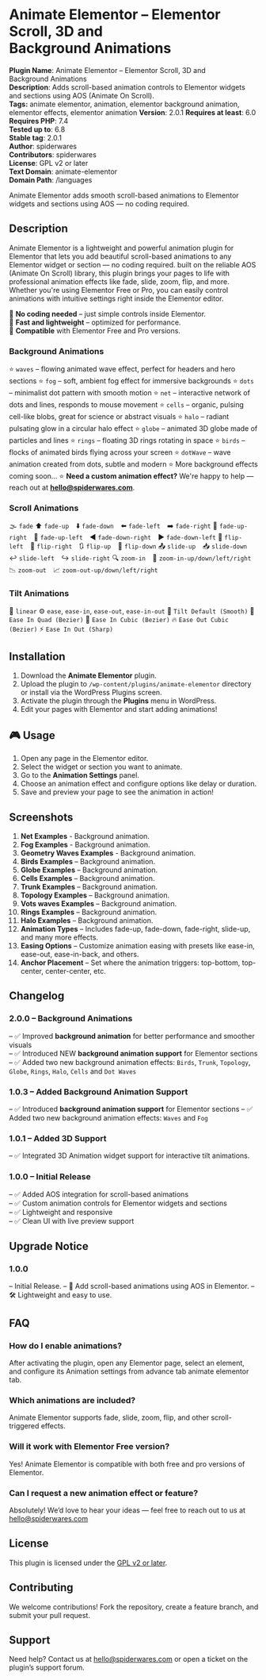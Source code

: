 # Animate Elementor – Elementor Scroll, 3D and Background Animations

**Plugin Name**: Animate Elementor – Elementor Scroll, 3D and Background Animations  
**Description**: Adds scroll-based animation controls to Elementor widgets and sections using AOS (Animate On Scroll).  
**Tags:** animate elementor, animation, elementor background animation, elementor effects, elementor animation 
**Version**: 2.0.1
**Requires at least**: 6.0  
**Requires PHP**: 7.4  
**Tested up to**: 6.8  
**Stable tag**: 2.0.1  
**Author**: spiderwares  
**Contributors**: spiderwares  
**License**: GPL v2 or later  
**Text Domain**: animate-elementor  
**Domain Path**: /languages  

Animate Elementor adds smooth scroll-based animations to Elementor widgets and sections using AOS — no coding required.


##  Description

Animate Elementor is a lightweight and powerful animation plugin for Elementor that lets you add beautiful scroll-based animations to any Elementor widget or section — no coding required. built on the reliable AOS (Animate On Scroll) library, this plugin brings your pages to life with professional animation effects like fade, slide, zoom, flip, and more. Whether you're using Elementor Free or Pro, you can easily control animations with intuitive settings right inside the Elementor editor.

🔹 **No coding needed** – just simple controls inside Elementor.  
🔹 **Fast and lightweight** – optimized for performance.  
🔹 **Compatible** with Elementor Free and Pro versions.


###  Background Animations

⭐ `waves` – flowing animated wave effect, perfect for headers and hero sections
⭐ `fog` – soft, ambient fog effect for immersive backgrounds
⭐ `dots` – minimalist dot pattern with smooth motion
⭐ `net` – interactive network of dots and lines, responds to mouse movement
⭐ `cells` – organic, pulsing cell-like blobs, great for science or abstract visuals
⭐ `halo` – radiant pulsating glow in a circular halo effect
⭐ `globe` – animated 3D globe made of particles and lines
⭐ `rings` – floating 3D rings rotating in space
⭐ `birds` – flocks of animated birds flying across your screen
⭐ `dotWave` – wave animation created from dots, subtle and modern
⭐ More background effects coming soon…
⭐ **Need a custom animation effect?** We're happy to help — reach out at **[hello@spiderwares.com](mailto:hello@spiderwares.com)**.


###  Scroll Animations

🌫️ `fade`
⬆️ `fade-up` ⬇️ `fade-down` ⬅️ `fade-left` ➡️ `fade-right`
🔼 `fade-up-right` 🔽 `fade-up-left` ◀️ `fade-down-right` ▶️ `fade-down-left`
🔄 `flip-left` 🔁 `flip-right` 🔃 `flip-up` 🔂 `flip-down`
📤 `slide-up` 📥 `slide-down` ↩️ `slide-left` ↪️ `slide-right`
🔍 `zoom-in` 🔎 `zoom-in-up/down/left/right`
📉 `zoom-out` 📈 `zoom-out-up/down/left/right`

### Tilt Animations

📏 `linear`
⚙️ `ease`, `ease-in`, `ease-out`, `ease-in-out`
🎯 `Tilt Default (Smooth)` 
🎨 `Ease In Quad (Bezier)` 
🎯 `Ease In Cubic (Bezier)`
🔥 `Ease Out Cubic (Bezier)` 
⚡ `Ease In Out (Sharp)` 

## Installation

1. Download the **Animate Elementor** plugin.
2. Upload the plugin to `/wp-content/plugins/animate-elementor` directory or install via the WordPress Plugins screen.
3. Activate the plugin through the **Plugins** menu in WordPress.
4. Edit your pages with Elementor and start adding animations!


## 🎮 Usage

1. Open any page in the Elementor editor.
2. Select the widget or section you want to animate.
3. Go to the **Animation Settings** panel.
4. Choose an animation effect and configure options like delay or duration.
5. Save and preview your page to see the animation in action!


## Screenshots

1. **Net Examples** - Background animation.
2. **Fog Examples** - Background animation.
3. **Geometry Waves Examples** - Background animation.
4. **Birds Examples** – Background animation.
5. **Globe Examples** – Background animation.
6. **Cells Examples** – Background animation.
7. **Trunk Examples** – Background animation.
8. **Topology Examples** – Background animation.
9. **Vots waves Examples** – Background animation.
10. **Rings Examples** – Background animation.
11. **Halo Examples** – Background animation.
12. **Animation Types** – Includes fade-up, fade-down, fade-right, slide-up, and many more effects.
13. **Easing Options** – Customize animation easing with presets like ease-in, ease-out, ease-in-back, and others.
14. **Anchor Placement** – Set where the animation triggers: top-bottom, top-center, center-center, etc.


## Changelog

### 2.0.0 – Background Animations

– ✅ Improved **background animation** for better performance and smoother visuals  
– ✅ Introduced NEW **background animation support** for Elementor sections
– ✅ Added two new background animation effects: `Birds`, `Trunk`, `Topology`, `Globe`, `Rings`, `Halo`, `Cells` and  `Dot Waves`

### 1.0.3 – Added Background Animation Support

– ✅ Introduced **background animation support** for Elementor sections
– ✅ Added two new background animation effects: `Waves` and `Fog`

### 1.0.1 – Added 3D Support

– ✅ Integrated 3D Animation widget support for interactive tilt animations.

### 1.0.0 – Initial Release

– ✅ Added AOS integration for scroll-based animations  
– ✅ Custom animation controls for Elementor widgets and sections  
– ✅ Lightweight and responsive  
– ✅ Clean UI with live preview support


## Upgrade Notice

### 1.0.0
– Initial Release.
– 🎯 Add scroll-based animations using AOS in Elementor.
– 🛠️ Lightweight and easy to use.


##  FAQ

### How do I enable animations?
After activating the plugin, open any Elementor page, select an element, and configure its Animation settings from advance tab animate elementor tab.

### Which animations are included?
Animate Elementor supports fade, slide, zoom, flip, and other scroll-triggered effects.

### Will it work with Elementor Free version?
Yes! Animate Elementor is compatible with both free and pro versions of Elementor.

### Can I request a new animation effect or feature?
Absolutely! We’d love to hear your ideas — feel free to reach out to us at [hello@spiderwares.com](mailto:hello@spiderwares.com) 


##  License

This plugin is licensed under the [GPL v2 or later](https://www.gnu.org/licenses/gpl-2.0.html).

##  Contributing

We welcome contributions! Fork the repository, create a feature branch, and submit your pull request.


##  Support

Need help? Contact us at [hello@spiderwares.com](mailto:hello@spiderwares.com) or open a ticket on the plugin’s support forum.